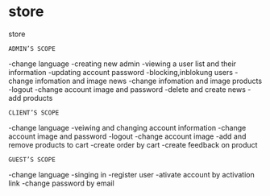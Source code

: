 # store
store

    ADMIN’S SCOPE
-change language
-creating new admin
-viewing a user list and their information
-updating account password
-blocking,inblokung users
-change infomation and image news
-change infomation and image products
-logout
-change account image and password
-delete and create news
-add products

    CLIENT’S SCOPE
-change language
-veiwing and changing account information
-change account image and password
-logout
-change account image
-add and remove products to cart
-create order by cart
-create feedback on product

    GUEST’S SCOPE
-change language
-singing in
-register user
-ativate account by activation link
-change password by email
	    

